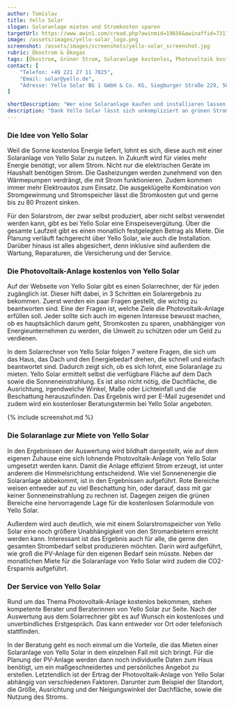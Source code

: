 ```yaml
---
author: Tomislav
title: Yello Solar
slogan: Solaranlage mieten und Stromkosten sparen
targetUrl: https://www.awin1.com/cread.php?awinmid=19656&awinaffid=731132
image: /assets/images/yello-solar_logo.png
screenshot: /assets/images/screenshots/yello-solar_screenshot.jpg
rubric: Ökostrom & Ökogas
tags: [Ökostrom, Grüner Strom, Solaranlage kostenlos, Photovoltaik kostenlos, Solaranlage mieten, PV-Anlage mieten]
contact: [
    "Telefon: +49 221 27 11 7025",
    "Email: solar@yello.de",
    "Adresse: Yello Solar BG 1 GmbH & Co. KG, Siegburger Straße 229, 50679 Köln"
]

shortDescription: "Wer eine Solaranlage kaufen und installieren lassen möchte, muss erst viel Geld in die Hand nehmen und Zeit sowie Arbeit hineinstecken. Einfacher ist es, eine Solaranlage zu mieten."
description: "Dank Yello Solar lässt sich unkompliziert an grünen Strom aus der eigenen Produktion kommen. Der Strom kann entweder selbst genutzt, gespeichert, oder ins Netz eingespeist werden. Genau genommen ist es deshalb eigentlich eine Pacht, denn die Stromerträge der Anlage können von denen, die sie pachten, selbstbestimmt verwendet werden. Dabei ist nicht nur die Solaranlage kostenlos, Yello Solar stellt auch Berater und Beraterinnen zur Seite, um die optimale Ausstattung zu erhalten. Während der Laufzeit ist außerdem immer ein Ansprechpartner an der Seite. Die Leistung der PV-Anlage wird überwacht und im Schadensfall repariert. Den Betrag für die Miete können alle Interessierten auf der Webseite berechnen lassen."
---
```


### Die Idee von Yello Solar

Weil die Sonne kostenlos Energie liefert, lohnt es sich, diese auch mit einer Solaranlage von Yello Solar zu nutzen. In Zukunft wird für vieles mehr Energie benötigt, vor allem Strom. Nicht nur die elektrischen Geräte im Haushalt benötigen Strom. Die Gasheizungen werden zunehmend von den Wärmepumpen verdrängt, die mit Strom funktionieren. Zudem kommen immer mehr Elektroautos zum Einsatz. Die ausgeklügelte Kombination von Stromgewinnung und Stromspeicher lässt die Stromkosten gut und gerne bis zu 80 Prozent sinken.

Für den Solarstrom, der zwar selbst produziert, aber nicht selbst verwendet werden kann, gibt es bei Yello Solar eine Einspeisevergütung. Über die gesamte Laufzeit gibt es einen monatlich festgelegten Betrag als Miete. Die Planung verläuft fachgerecht über Yello Solar, wie auch die Installation. Darüber hinaus ist alles abgesichert, denn inklusive sind außerdem die Wartung, Reparaturen, die Versicherung und der Service.

### Die Photovoltaik-Anlage kostenlos von Yello Solar

Auf der Webseite von Yello Solar gibt es einen Solarrechner, der für jeden zugänglich ist. Dieser hilft dabei, in 3 Schritten ein Solarergebnis zu bekommen. Zuerst werden ein paar Fragen gestellt, die wichtig zu beantworten sind. Eine der Fragen ist, welche Ziele die Photovoltaik-Anlage erfüllen soll. Jeder sollte sich auch im eigenen Interesse bewusst machen, ob es hauptsächlich darum geht, Stromkosten zu sparen, unabhängiger von Energieunternehmen zu werden, die Umwelt zu schützen oder um Geld zu verdienen.

In dem Solarrechner von Yello Solar folgen 7 weitere Fragen, die sich um das Haus, das Dach und den Energiebedarf drehen, die schnell und einfach beantwortet sind. Dadurch zeigt sich, ob es sich lohnt, eine Solaranlage zu mieten. Yello Solar ermittelt selbst die verfügbare Fläche auf dem Dach sowie die Sonneneinstrahlung. Es ist also nicht nötig, die Dachfläche, die Ausrichtung, irgendwelche Winkel, Maße oder Lichteinfall und die Beschattung herauszufinden. Das Ergebnis wird per E-Mail zugesendet und zudem wird ein kostenloser Beratungstermin bei Yello Solar angeboten.

{% include screenshot.md %}

### Die Solaranlage zur Miete von Yello Solar

In den Ergebnissen der Auswertung wird bildhaft dargestellt, wie auf dem eigenen Zuhause eine sich lohnende Photovoltaik-Anlage von Yello Solar umgesetzt werden kann. Damit die Anlage effizient Strom erzeugt, ist unter anderem die Himmelsrichtung entscheidend. Wie viel Sonnenenergie die Solaranlage abbekommt, ist in den Ergebnissen aufgeführt. Rote Bereiche weisen entweder auf zu viel Beschattung hin, oder darauf, dass mit gar keiner Sonneneinstrahlung zu rechnen ist. Dagegen zeigen die grünen Bereiche eine hervorragende Lage für die kostenlosen Solarmodule von Yello Solar.

Außerdem wird auch deutlich, wie mit einem Solarstromspeicher von Yello Solar eine noch größere Unabhängigkeit von den Stromanbietern erreicht werden kann. Interessant ist das Ergebnis auch für alle, die gerne den gesamten Strombedarf selbst produzieren möchten. Darin wird aufgeführt, wie groß die PV-Anlage für den eigenen Bedarf sein müsste. Neben der monatlichen Miete für die Solaranlage von Yello Solar wird zudem die CO2-Ersparnis aufgeführt.

### Der Service von Yello Solar

Rund um das Thema Photovoltaik-Anlage kostenlos bekommen, stehen kompetente Berater und Beraterinnen von Yello Solar zur Seite. Nach der Auswertung aus dem Solarrechner gibt es auf Wunsch ein kostenloses und unverbindliches Erstgespräch. Das kann entweder vor Ort oder telefonisch stattfinden.

In der Beratung geht es noch einmal um die Vorteile, die das Mieten einer Solaranlage von Yello Solar in dem einzelnen Fall mit sich bringt. Für die Planung der PV-Anlage werden dann noch individuelle Daten zum Haus benötigt, um ein maßgeschneidertes und persönliches Angebot zu erstellen. Letztendlich ist der Ertrag der Photovoltaik-Anlage von Yello Solar abhängig von verschiedenen Faktoren. Darunter zum Beispiel der Standort, die Größe, Ausrichtung und der Neigungswinkel der Dachfläche, sowie die Nutzung des Stroms.
